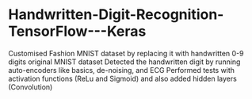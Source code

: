 # Handwritten-Digit-Recognition-TensorFlow---Keras
Customised Fashion MNIST dataset by replacing it with handwritten 0-9 digits original MNIST dataset 
Detected the handwritten digit by running auto-encoders like basics, de-noising, and ECG 
Performed tests with activation functions (ReLu and Sigmoid) and also added hidden layers (Convolution)
